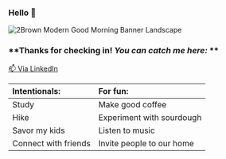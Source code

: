 ### Hello 👋
![2Brown Modern Good Morning Banner Landscape](https://user-images.githubusercontent.com/97361877/227644165-34c038c1-cdf1-4966-9fd4-0a8387f6b0f9.jpg)

### **Thanks for checking in! *You can catch me here:* **
[📫 Via LinkedIn](https://www.linkedin.com/in/dorothy-couch/)

| Intentionals: | For fun: |
| :--- | :--- |
| Study | Make good coffee |
| Hike | Experiment with sourdough |
| Savor my kids | Listen to music |
| Connect with friends | Invite people to our home | 
